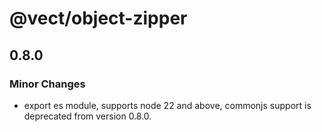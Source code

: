 # @vect/object-zipper

## 0.8.0

### Minor Changes

- export es module, supports node 22 and above, commonjs support is deprecated from version 0.8.0.
